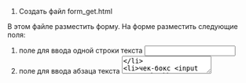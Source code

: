 1) Создать файл form_get.html

В этом файле разместить форму. На форме разместить следующие поля:

1. поле для ввода одной строки текста   <input type="text">
2. поле для ввода абзаца текста  <textarea>
3. чек-бокс  <input type="checkbox">
Если при отправке формы чекбокс не был установлен, сделать так, чтобы в качестве значения чекбокса скрипту отправлялось значение "111"
4. три радиокнопки <input type="radio">. Эти радиокнопки должны предоставить возможность выбрать один из пунктов "radio1", "radio2", "radio3".
5. выпадающий список <select> с возможностью выбора нескольких элементов.
Пункты списка должны быть такими: "select1", "select2", "select3", "select4", "select5".

Также на форме должна быть кнопка "отправить".  <input type="submit">
При нажатии на эту кнопку данные из формы должны отправляться на скрипт handler.php. При отправке формы, данные должны отправляться методом GET.


2) Создать файл form_post.html с точно такой же формой. Форма в этом файле должна отправлять данные скрипту handler.php при помощи метода POST.




3) Создать файл handler.php

В этом файле вывести на экран массивы $_GET и $_POST.
